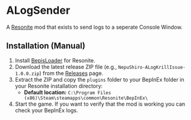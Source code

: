 # ALogSender
A [Resonite](https://resonite.com/) mod that exists to send logs to a seperate Console Window.

## Installation (Manual)
1. Install [BepisLoader](https://github.com/ResoniteModding/BepisLoader) for Resonite.
2. Download the latest release ZIP file (e.g., `NepuShiro-ALogKrillIssue-1.0.0.zip`) from the [Releases](https://github.com/NepuShiro/ALogKrillIssueBepis/releases) page.
3. Extract the ZIP and copy the `plugins` folder to your BepInEx folder in your Resonite installation directory:
   - **Default location:** `C:\Program Files (x86)\Steam\steamapps\common\Resonite\BepInEx\`
4. Start the game. If you want to verify that the mod is working you can check your BepInEx logs.